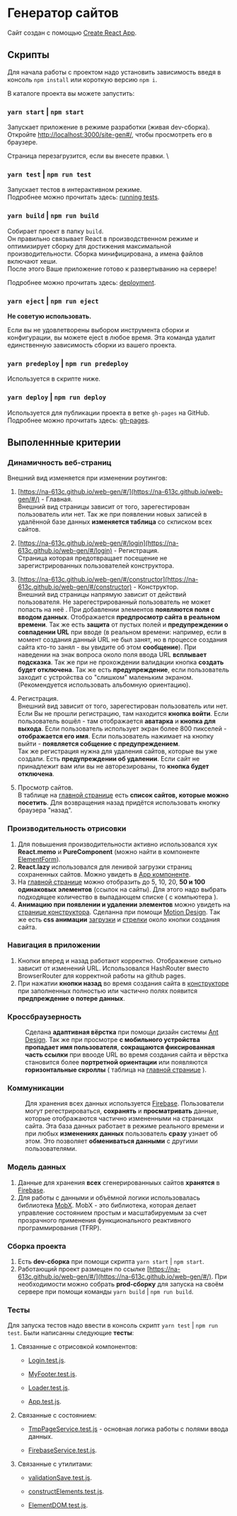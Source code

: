 # Генератор сайтов

Сайт создан с помощью [Create React App](https://github.com/facebook/create-react-app).

## Скрипты

Для начала работы с проектом надо установить зависимость введя в консоль `npm install` или короткую версию `npm i`.

В каталоге проекта вы можете запустить:

### `yarn start` | `npm start`

Запускает приложение в режиме разработки (живая dev-сборка). \
Откройте [http://localhost:3000/site-gen#/](http://localhost:3000/site-gen#/), чтобы просмотреть его в браузере.

Страница перезагрузится, если вы внесете правки. \

### `yarn test` | `npm run test`

Запускает тестов в интерактивном режиме.\
Подробнее можно прочитать здесь: [running tests](https://facebook.github.io/create-react-app/docs/running-tests).

### `yarn build` | `npm run build`

Собирает проeкт в папку `build`. \
Он правильно связывает React в производственном режиме и оптимизирует сборку для достижения максимальной производительности.
Сборка минифицирована, а имена файлов включают хеши. \
После этого Ваше приложение готово к развертыванию на сервере!

Подробнее можно прочитать здесь: [deployment](https://facebook.github.io/create-react-app/docs/deployment).

### `yarn eject` | `npm run eject`

**Не советую использовать.**

Если вы не удовлетворены выбором инструмента сборки и конфигурации, вы можете eject в любое время. Эта команда удалит единственную зависимость сборки из вашего проекта.

### `yarn predeploy` | `npm run predeploy`

Используется в скрипте ниже.

### `yarn deploy` | `npm run deploy`

Используется для публикации проекта в ветке `gh-pages` на GitHub.
Подробнее можно прочитать здесь: [gh-pages](https://github.com/tschaub/gh-pages).

## Выполеннные критерии

### Динамичность веб-страниц

Внешний вид изменяется при изменении роутингов:

1. [https://na-613c.github.io/web-gen/#/](https://na-613c.github.io/web-gen/#/) - Главная.\
   Внешний вид страницы зависит от того, зарегестирован пользователь или нет. Так же при появлении новых записей в удалённой базе данных **изменяется таблица** со скписком всех сайтов.

2. [https://na-613c.github.io/web-gen/#/login](https://na-613c.github.io/web-gen/#/login) - Регистрация.\
   Страница которая предотвращает посещение не зарегистрированных пользователей конструктора.

3. [https://na-613c.github.io/web-gen/#/constructor](https://na-613c.github.io/web-gen/#/constructor) - Конструктор.\
   Внешний вид страницы напрямую зависит от действий пользователя. Не зарегестрированный пользователь не может попасть на неё . При добавлении элементов **появляются поля с вводом данных**. Отображается **предпросмотр сайта в реальном времени**. Так же есть **защита** от пустых полей и **предупреждении о совпадении URL** при вводе (в реальном времени: например, если в момент создания данный URL не был занят, но в процессе создания сайта кто-то занял - вы увидите об этом **сообщение**). При наведении на знак вопроса около поля ввода URL **всплывает подсказка**.
   Так же при не прохождении валидации кнопка **создать будет отключена**.
   Так же есть **предупреждение**, если пользователь заходит с устройства со "слишком" маленьким экраном. (Рекомендуется использовать альбомную ориентацию).

4. Регистрация.\
   Внешний вид зависит от того, зарегестирован пользователь или нет. Если Вы не прошли регистрацию, там находится **кнопка войти**. Если пользователь вошёл - там отображается **аватарка** и **кнопка для выхода**. Если пользователь использует экран более 800 пикселей - **отображается его имя**. Если пользователь нажимает на кнопку выйти - **появляется собщение с предупреждением**.\
   Так же регистрация нужна для удаления сайтов, которые вы уже создали. Есть **предупреждении об удалении**. Если сайт не принадлежит вам или вы не авторезированы, то **кнопка будет отключена**.

5. Просмотр сайтов.\
   В таблице на [главной странице](https://na-613c.github.io/web-gen/#/) есть **список сайтов, которые можно посетить**. Для возвращения назад придётся использовать кнопку браузера "назад".

### Производительность отрисовки

1. Для повышения производительности активно использовался хук **React.memo** и **PureComponent** (можно найти в компоненте [ElementForm](https://github.com/na-613c/web-gen/blob/master/src/components/constructor/generatorEl/ElementForm/ElementForm.jsx)).
2. **React.lazy** использовался для ленивой загрузки страниц сохраненных сайтов. Можно увидеть в [App компоненте](https://github.com/na-613c/web-gen/blob/master/src/App.js).
3. На [главной странице](https://na-613c.github.io/web-gen/#/) можно отобразить до 5, 10, 20, **50 и 100 одинаковых элементов** (ссылок на сайты). Для этого надо выбрать подходящее количество в выпадающем списке ( с компьютера ).
4. **Анимацию при появлении и удалении элементов** можно увидеть на [странице конструктора](https://na-613c.github.io/web-gen/#/constructor). Cделанна при помощи [Motion Design](https://motion.ant.design/). Tак же есть **css анимации** [загрузки](https://github.com/na-613c/web-gen/blob/master/src/components/common/Loader.jsx) и [стрелки](https://github.com/na-613c/web-gen/blob/master/src/components/common/LeftArrow/LeftArrow.jsx) около кнопки создания сайта.

### Навигация в приложении

1. Кнопки вперед и назад работают корректно. Отображение сильно зависит от изменений URL. Использовался HashRouter вместо BrowserRouter для корректной работы на github pages.
2. При нажатии **кнопки назад** во время создания сайта в [конструкторе](https://na-613c.github.io/web-gen/#/constructor) при заполненных полностью или частично полях появится **предпреждение о потере данных**.

### Кроссбраузерность

<dd>Сделана <b>адаптивная вёрстка</b> при помощи дизайн системы <a href='https://ant.design/'>Ant Design</a>. Так же при просмотре <b>с мобильного устройства пропадает имя пользователя</b>, <b>сокращаются фиксированная часть ссылки</b> при ввооде URL во время создания сайта и вёрстка становится более <b>портретной ориентации</b> или появляются <b>горизонтальные скроллы</b> ( таблица на 
<a href='https://na-613c.github.io/web-gen/#/'>главной странице</a> ).</dd>


### Коммуникации

<dd>Для хранения всех данных используется <a href='https://firebase.google.com/'>Firebase</a>. Пользователи могут регестрироваться, <b>сохранять</b> и <b>просматривать</b> данные, которые отображаются частично измененными на страницах сайта. Эта база данных работает в режиме реального времени и при любых <b>изменениях данных</b> пользователь <b>сразу</b> узнает об этом. Это позволяет <b>обмениваться данными</b> с другими пользователями.</dd>

### Модель данных

1. Данные для хранения **всех** сгенерированныых сайтов **хранятся** в [Firebase](https://firebase.google.com/).
2. Для работы с данными и объёмной логики использовалась библиотека [MobX](https://mobx.js.org/README.html). MobX - это библиотека, которая делает управление состоянием простым и масштабируемым за счет прозрачного применения функционального реактивного программирования (TFRP).

### Сборка проекта

1. Есть **dev-сборка** при помощи скрипта `yarn start` | `npm start`.
2. Работающий проект размещен по ссылке [https://na-613c.github.io/web-gen/#/](https://na-613c.github.io/web-gen/#/). При необходимости можно собрать **prod-сборку** для запуска на своём сервере при помощи команды `yarn build` | `npm run build`.

### Тесты

Для запуска тестов надо ввести в консоль скрипт `yarn test` | `npm run test`.
Были написанны следующие **тесты**:

1. Связанные с отрисовкой компонентов:

   - [Login.test.js](https://github.com/na-613c/web-gen/blob/master/src/components/login/Login.test.js).

   - [MyFooter.test.js](https://github.com/na-613c/web-gen/blob/master/src/components/footer/MyFooter.test.js).

   - [Loader.test.js](https://github.com/na-613c/web-gen/blob/master/src/components/common/Loader.test.js).

   - [App.test.js](https://github.com/na-613c/web-gen/blob/master/src/App.test.js).

2. Связанные с состоянием:

   - [TmpPageService.test.js](https://github.com/na-613c/web-gen/blob/master/src/mobx/TmpPageService.test.js) - основная логика работы с полями ввода данных.

   - [FirebaseService.test.js](https://github.com/na-613c/web-gen/blob/master/src/mobx/FirebaseService.test.js).

3. Связанные с утилитами:

   - [validationSave.test.js](https://github.com/na-613c/web-gen/blob/master/src/utils/validationSave.test.js).

   - [constructElements.test.js](https://github.com/na-613c/web-gen/blob/master/src/utils/constructElements.test.js).

   - [ElementDOM.test.js](https://github.com/na-613c/web-gen/blob/master/src/model/ElementDOM.test.js).
